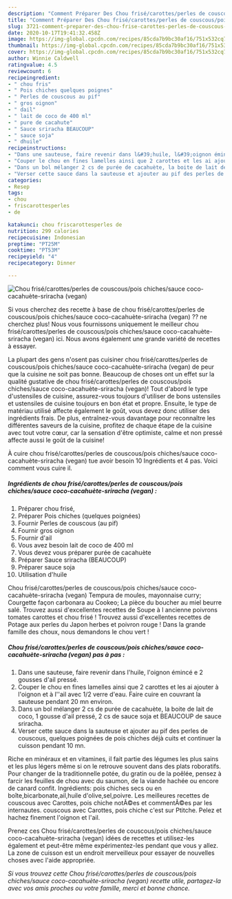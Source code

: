 ```yaml
---
description: "Comment Préparer Des Chou frisé/carottes/perles de couscous/pois chiches/sauce coco-cacahuète-sriracha (vegan)"
title: "Comment Préparer Des Chou frisé/carottes/perles de couscous/pois chiches/sauce coco-cacahuète-sriracha (vegan)"
slug: 3721-comment-preparer-des-chou-frise-carottes-perles-de-couscous-pois-chiches-sauce-coco-cacahuete-sriracha-vegan
date: 2020-10-17T19:41:32.458Z
image: https://img-global.cpcdn.com/recipes/85cda7b9bc30af16/751x532cq70/chou-frisecarottesperles-de-couscouspois-chichessauce-coco-cacahuete-sriracha-vegan-photo-principale-de-la-recette.jpg
thumbnail: https://img-global.cpcdn.com/recipes/85cda7b9bc30af16/751x532cq70/chou-frisecarottesperles-de-couscouspois-chichessauce-coco-cacahuete-sriracha-vegan-photo-principale-de-la-recette.jpg
cover: https://img-global.cpcdn.com/recipes/85cda7b9bc30af16/751x532cq70/chou-frisecarottesperles-de-couscouspois-chichessauce-coco-cacahuete-sriracha-vegan-photo-principale-de-la-recette.jpg
author: Winnie Caldwell
ratingvalue: 4.5
reviewcount: 6
recipeingredient:
- " chou fris"
- " Pois chiches quelques poignes"
- " Perles de couscous au pif"
- " gros oignon"
- " dail"
- " lait de coco de 400 ml"
- " pure de cacahute"
- " Sauce sriracha BEAUCOUP"
- " sauce soja"
- " dhuile"
recipeinstructions:
- "Dans une sauteuse, faire revenir dans l&#39;huile, l&#39;oignon émincé e 2 gousses d&#39;ail pressé."
- "Couper le chou en fines lamelles ainsi que 2 carottes et les ai ajouter à l&#39;oignon et à l&#39;&#39;ail avec 1/2 verre d&#39;eau. Faire cuire en couvrant la sauteuse pendant 20 mn environ."
- "Dans un bol mélanger 2 cs de purée de cacahuète, la boite de lait de coco, 1 gousse d&#39;ail pressé, 2 cs de sauce soja et BEAUCOUP de sauce sriracha."
- "Verser cette sauce dans la sauteuse et ajouter au pif des perles de couscous, quelques poignées de pois chiches déjà cuits et continuer la cuisson pendant 10 mn."
categories:
- Resep
tags:
- chou
- friscarottesperles
- de

katakunci: chou friscarottesperles de 
nutrition: 299 calories
recipecuisine: Indonesian
preptime: "PT25M"
cooktime: "PT53M"
recipeyield: "4"
recipecategory: Dinner

---
```



![Chou frisé/carottes/perles de couscous/pois chiches/sauce coco-cacahuète-sriracha (vegan)](https://img-global.cpcdn.com/recipes/85cda7b9bc30af16/751x532cq70/chou-frisecarottesperles-de-couscouspois-chichessauce-coco-cacahuete-sriracha-vegan-photo-principale-de-la-recette.jpg)

Si vous cherchez des recette à base de chou frisé/carottes/perles de couscous/pois chiches/sauce coco-cacahuète-sriracha (vegan) ?? ne cherchez plus! Nous vous fournissons uniquement le meilleur chou frisé/carottes/perles de couscous/pois chiches/sauce coco-cacahuète-sriracha (vegan) ici. Nous avons également une grande variété de recettes à essayer.

La plupart des gens n'osent pas cuisiner chou frisé/carottes/perles de couscous/pois chiches/sauce coco-cacahuète-sriracha (vegan) de peur que la cuisine ne soit pas bonne. Beaucoup de choses ont un effet sur la qualité gustative de chou frisé/carottes/perles de couscous/pois chiches/sauce coco-cacahuète-sriracha (vegan)! Tout d'abord le type d'ustensiles de cuisine, assurez-vous toujours d'utiliser de bons ustensiles et ustensiles de cuisine toujours en bon état et propre. Ensuite, le type de matériau utilisé affecte également le goût, vous devez donc utiliser des ingrédients frais. De plus, entraînez-vous davantage pour reconnaître les différentes saveurs de la cuisine, profitez de chaque étape de la cuisine avec tout votre cœur, car la sensation d'être optimiste, calme et non pressé affecte aussi le goût de la cuisine!

<!--inarticleads1-->

À cuire chou frisé/carottes/perles de couscous/pois chiches/sauce coco-cacahuète-sriracha (vegan) tue avoir besoin 10 Ingrédients et 4 pas. Voici comment vous cuire il.

##### Ingrédients de chou frisé/carottes/perles de couscous/pois chiches/sauce coco-cacahuète-sriracha (vegan) :

1. Préparer  chou frisé,
1. Préparer  Pois chiches (quelques poignées)
1. Fournir  Perles de couscous (au pif)
1. Fournir  gros oignon
1. Fournir  d&#39;ail
1. Vous avez besoin  lait de coco de 400 ml
1. Vous devez vous préparer  purée de cacahuète
1. Préparer  Sauce sriracha (BEAUCOUP)
1. Préparer  sauce soja
1. Utilisation  d&#39;huile


Chou frisé/carottes/perles de couscous/pois chiches/sauce coco-cacahuète-sriracha (vegan) Tempura de moules, mayonnaise curry; Courgette façon carbonara au Cookeo; La pièce du boucher au miel beurre salé. Trouvez aussi d&#39;excellentes recettes de Soupe à l ancienne poivrons tomates carottes et chou frisé ! Trouvez aussi d&#39;excellentes recettes de Potage aux perles du Japon herbes et poivron rouge ! Dans la grande famille des choux, nous demandons le chou vert ! 

<!--inarticleads2-->

##### Chou frisé/carottes/perles de couscous/pois chiches/sauce coco-cacahuète-sriracha (vegan) pas à pas :

1. Dans une sauteuse, faire revenir dans l&#39;huile, l&#39;oignon émincé e 2 gousses d&#39;ail pressé.
1. Couper le chou en fines lamelles ainsi que 2 carottes et les ai ajouter à l&#39;oignon et à l&#39;&#39;ail avec 1/2 verre d&#39;eau. Faire cuire en couvrant la sauteuse pendant 20 mn environ.
1. Dans un bol mélanger 2 cs de purée de cacahuète, la boite de lait de coco, 1 gousse d&#39;ail pressé, 2 cs de sauce soja et BEAUCOUP de sauce sriracha.
1. Verser cette sauce dans la sauteuse et ajouter au pif des perles de couscous, quelques poignées de pois chiches déjà cuits et continuer la cuisson pendant 10 mn.


Riche en minéraux et en vitamines, il fait partie des légumes les plus sains et les plus légers même si on le retrouve souvent dans des plats roboratifs. Pour changer de la traditionnelle potée, du gratin ou de la poêlée, pensez à farcir les feuilles de chou avec du saumon, de la viande hachée ou encore de canard confit. Ingrédients: pois chiches secs ou en boîte,bicarbonate,ail,huile d&#39;olive,sel,poivre. Les meilleures recettes de couscous avec Carottes, pois chiche notÃ©es et commentÃ©es par les internautes. couscous avec Carottes, pois chiche c&#39;est sur Ptitche. Pelez et hachez finement l&#39;oignon et l&#39;ail. 

<!--inarticleads1-->

<p>
Prenez ces Chou frisé/carottes/perles de couscous/pois chiches/sauce coco-cacahuète-sriracha (vegan) idées de recettes et utilisez-les également et peut-être même expérimentez-les pendant que vous y allez. La zone de cuisson est un endroit merveilleux pour essayer de nouvelles choses avec l'aide appropriée.
</p>

<p>
<i>Si vous trouvez cette Chou frisé/carottes/perles de couscous/pois chiches/sauce coco-cacahuète-sriracha (vegan) recette utile, partagez-la avec vos amis proches ou votre famille, merci et bonne chance.</i>
</p>
